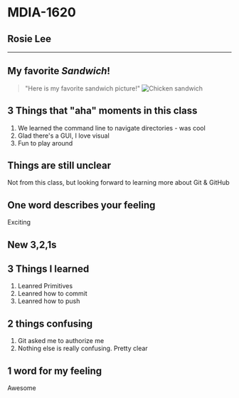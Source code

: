 # MDIA-1620

## Rosie Lee
---
## My favorite *Sandwich*!
>"Here is my favorite sandwich picture!"
![Chicken sandwich](https://github.com/user-attachments/assets/121be199-3be5-4bd4-8aa0-1f0cf332914d)

## 3 Things that "aha" moments in this class
1.  We learned the command line to navigate directories - was cool
2.  Glad there's a GUI, I love visual
3.  Fun to play around

## Things are still unclear
Not from this class, but looking forward to learning more about Git & GitHub

## One word describes your feeling
Exciting

## New 3,2,1s 

## 3 Things I learned
1. Leanred Primitives
2. Leanred how to commit 
3. Leanred how to push

## 2 things confusing
1. Git asked me to authorize me
2. Nothing else is really confusing. Pretty clear
## 1 word for my feeling
Awesome